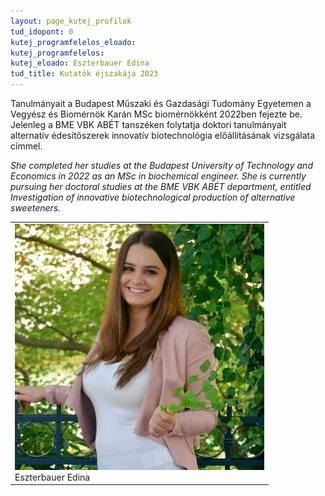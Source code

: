 ```yaml
---
layout: page_kutej_profilok
tud_idopont: 0
kutej_programfelelos_eloado: 
kutej_programfelelos: 
kutej_eloado: Eszterbauer Edina
tud_title: Kutatók éjszakája 2023
---
```


Tanulmányait a Budapest Műszaki és Gazdasági Tudomány Egyetemen a Vegyész és Biomérnök Karán MSc biomérnökként 2022ben fejezte be. Jelenleg a BME VBK ABÉT tanszéken folytatja doktori tanulmányait alternatív édesítőszerek innovatív biotechnológia előállításának vizsgálata címmel.

_She completed her studies at the Budapest University of Technology and Economics in 2022 as an MSc in biochemical engineer. She is currently pursuing her doctoral studies at the BME VBK ABÉT department, entitled Investigation of innovative biotechnological production of alternative sweeteners._

 <table class="picture">
<tr>
<td>

<div class="gallery">
    <img src="images/Eszterbauer_Edina.jpg" max-width="250" max-height="200">
  <div class="desc">Eszterbauer Edina</div>
</div>

</td>
</tr>
</table>
